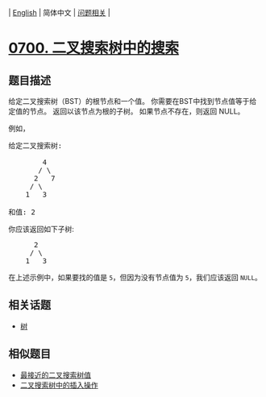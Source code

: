 
| [English](README_EN.md) | 简体中文 | [问题相关](QUESTION.md) |
# [0700. 二叉搜索树中的搜索](https://leetcode-cn.com/problems/search-in-a-binary-search-tree/)
## 题目描述
<p>给定二叉搜索树（BST）的根节点和一个值。 你需要在BST中找到节点值等于给定值的节点。 返回以该节点为根的子树。 如果节点不存在，则返回 NULL。</p>

<p>例如，</p>

<pre>
给定二叉搜索树:

        4
       / \
      2   7
     / \
    1   3

和值: 2
</pre>

<p>你应该返回如下子树:</p>

<pre>
      2     
     / \   
    1   3
</pre>

<p>在上述示例中，如果要找的值是 <code>5</code>，但因为没有节点值为 <code>5</code>，我们应该返回 <code>NULL</code>。</p>

## 相关话题
- [树](https://leetcode-cn.com/tag/tree)
## 相似题目
- [最接近的二叉搜索树值](../0270/README.md)
- [二叉搜索树中的插入操作](../0701/README.md)

